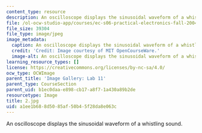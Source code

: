 ```yaml
---
content_type: resource
description: An oscilloscope displays the sinusoidal waveform of a whistling sound.
file: /ol-ocw-studio-app/courses/ec-s06-practical-electronics-fall-2004/a1ee1b688d5085af50b45f28da8e063c_2.jpg
file_size: 39304
file_type: image/jpeg
image_metadata:
  caption: An oscilloscope displays the sinusoidal waveform of a whistling sound.
  credit: 'Credit: Image courtesy of MIT OpenCourseWare.'
  image-alt: An oscilloscope displays the sinusoidal waveform of a whistling sound.
learning_resource_types: []
license: https://creativecommons.org/licenses/by-nc-sa/4.0/
ocw_type: OCWImage
parent_title: 'Image Gallery: Lab 11'
parent_type: CourseSection
parent_uid: b1ec0daa-e898-cb17-a8f7-1a430a89b2de
resourcetype: Image
title: 2.jpg
uid: a1ee1b68-8d50-85af-50b4-5f28da8e063c
---
```

An oscilloscope displays the sinusoidal waveform of a whistling sound.